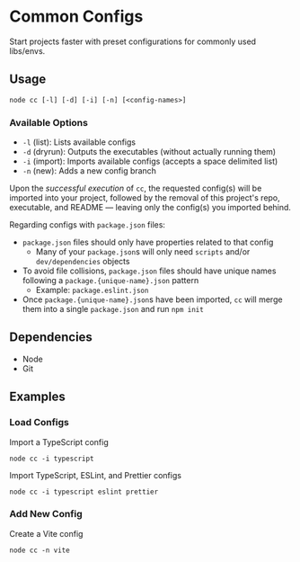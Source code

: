 # Common Configs

Start projects faster with preset configurations for commonly used libs/envs.

## Usage

```
node cc [-l] [-d] [-i] [-n] [<config-names>]
```

### Available Options

- `-l` (list): Lists available configs
- `-d` (dryrun): Outputs the executables (without actually running them)
- `-i` (import): Imports available configs (accepts a space delimited list)
- `-n` (new): Adds a new config branch

Upon the _successful execution_ of `cc`, the requested config(s) will be imported into your project, followed by the removal of this project's repo, executable, and README — leaving only the config(s) you imported behind.

Regarding configs with `package.json` files:

- `package.json` files should only have properties related to that config
  - Many of your `package.json`s will only need `scripts` and/or `dev/dependencies` objects
- To avoid file collisions, `package.json` files should have unique names following a `package.{unique-name}.json` pattern
  - Example: `package.eslint.json`
- Once `package.{unique-name}.json`s have been imported, `cc` will merge them into a single `package.json` and run `npm init`

## Dependencies

- Node
- Git

## Examples

### Load Configs

Import a TypeScript config

```
node cc -i typescript
```

Import TypeScript, ESLint, and Prettier configs

```
node cc -i typescript eslint prettier
```

### Add New Config

Create a Vite config

```
node cc -n vite
```
